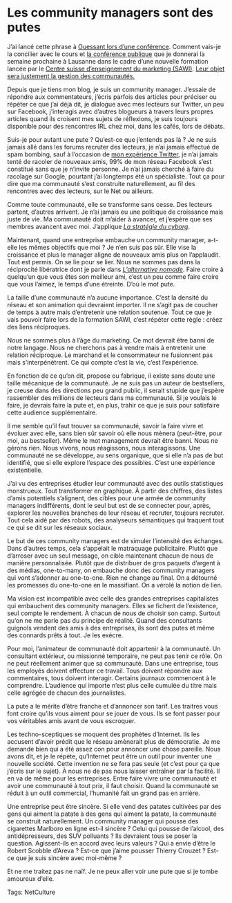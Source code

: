 # Les community managers sont des putes

J’ai lancé cette phrase à [Ouessant lors d’une conférence](http://www.dailymotion.com/video/xeirwg_conference-le-flux-au-service-d-une_tech). Comment vais-je la concilier avec le cours et [la conférence publique](http://www.rezonance.ch/rezo/classes/ft-first-tuesday/lausanne/20100923/one-community?page_num=0) que je donnerai la semaine prochaine à Lausanne dans le cadre d’une nouvelle formation lancée par le [Centre suisse d’enseignement du marketing (SAWI)](http://www.sawi.com/fr). [Leur objet sera justement la gestion des communautés.](http://www.sawi.com/fr/Nos_formations/SMCM)

Depuis que je tiens mon blog, je suis un community manager. J’essaie de répondre aux commentateurs, j’écris parfois des articles pour préciser ou répéter ce que j’ai déjà dit, je dialogue avec mes lecteurs sur Twitter, un peu sur Facebook, j’interagis avec d’autres blogueurs à travers leurs propres articles quand ils croisent mes sujets de réflexions, je suis toujours disponible pour des rencontres IRL chez moi, dans les cafés, lors de débats.

Suis-je pour autant une pute ? Qu’est-ce que j’entends pas là ? Je ne suis jamais allé dans les forums recruter des lecteurs, je n’ai jamais effectué de spam bombing, sauf à l’occasion de [mon expérience Twitter](/2009/09/24/qui-a-la-plus-grosse-quequette-sur-twitter/), je n’ai jamais tenté de racoler de nouveaux amis, 99% de mon réseau Facebook s’est constitué sans que je n’invite personne. Je n’ai jamais cherché à faire du racolage sur Google, pourtant j’ai longtemps été un spécialiste. Tout ça pour dire que ma communauté s’est construite naturellement, au fil des rencontres avec des lecteurs, sur le Net ou ailleurs.

Comme toute communauté, elle se transforme sans cesse. Des lecteurs partent, d’autres arrivent. Je n’ai jamais eu une politique de croissance mais juste de vie. Ma communauté doit m’aider à avancer, et j’espère que ses membres avancent avec moi. J’applique [*La stratégie du cyborg*](/la-strategie-du-cyborg/).

Maintenant, quand une entreprise embauche un community manager, a-t-elle les mêmes objectifs que moi ? Je n’en suis pas sûr. Elle vise la croissance et plus le manager aligne de nouveaux amis plus on l’applaudit. Tout est permis. On se lie pour se lier. Nous ne sommes pas dans la réciprocité libératrice dont je parle dans [*L’alternative nomade*](/alternative-nomade/). Faire croire à quelqu’un que vous êtes son meilleur ami, c’est un peu comme faire croire que vous l’aimez, le temps d’une étreinte. D’où le mot pute.

La taille d’une communauté n’a aucune importance. C’est la densité du réseau et son animation qui devraient importer. Il ne s’agit pas de coucher de temps à autre mais d’entretenir une relation soutenue. Tout ce que je vais pouvoir faire lors de la formation SAWI, c’est répéter cette règle : créez des liens réciproques.

Nous ne sommes plus à l’âge du marketing. Ce mot devrait être banni de notre langage. Nous ne cherchons pas à vendre mais à entretenir une relation réciproque. Le marchand et le consommateur ne fusionnent pas mais s’interpénètrent. Ce qui compte c’est la vie, c’est l’expérience.

En fonction de ce qu’on dit, propose ou fabrique, il existe sans doute une taille mécanique de la communauté. Je ne suis pas un auteur de bestsellers, je creuse dans des directions peu grand public, il serait stupide que j’espère rassembler des millions de lecteurs dans ma communauté. Si je voulais le faire, je devrais faire la pute et, en plus, trahir ce que je suis pour satisfaire cette audience supplémentaire.

Il me semble qu’il faut trouver sa communauté, savoir la faire vivre et évoluer avec elle, sans bien sûr savoir où elle nous mènera (peut-être, pour moi, au bestseller). Même le mot management devrait être banni. Nous ne gérons rien. Nous vivons, nous réagissons, nous interagissons. Une communauté ne se développe, au sens organique, que si elle n’a pas de but identifié, que si elle explore l’espace des possibles. C’est une expérience existentielle.

J’ai vu des entreprises étudier leur communauté avec des outils statistiques monstrueux. Tout transformer en graphique. À partir des chiffres, des listes d’amis potentiels s’alignent, des cibles pour une armée de community managers indifférents, dont le seul but est de se connecter pour, après, explorer les nouvelles branches de leur réseau et recruter, toujours recruter. Tout cela aidé par des robots, des analyseurs sémantiques qui traquent tout ce qui se dit sur les réseaux sociaux.

Le but de ces community managers est de simuler l’intensité des échanges. Dans d’autres temps, cela s’appelait le matraquage publicitaire. Plutôt que d’arroser avec un seul message, on cible maintenant chacun de nous de manière personnalisée. Plutôt que de distribuer de gros paquets d’argent à des médias, one-to-many, on embauche donc des community managers qui vont s’adonner au one-to-one. Rien ne change au final. On a détourné les promesses du one-to-one en le massifiant. On a vérolé la notion de lien.

Ma vision est incompatible avec celle des grandes entreprises capitalistes qui embauchent des community managers. Elles se fichent de l’existence, seul compte le rendement. À chacun de nous de choisir son camp. Surtout qu’on ne me parle pas du principe de réalité. Quand des consultants guignols vendent des amis à des entreprises, ils sont des putes et même des connards prêts à tout. Je les exècre.

Pour moi, l’animateur de communauté doit appartenir à la communauté. Un consultant extérieur, ou missionné temporaire, ne peut pas tenir ce rôle. On ne peut réellement animer que sa communauté. Dans une entreprise, tous les employés doivent effectuer ce travail. Tous doivent répondre aux commentaires, tous doivent interagir. Certains journaux commencent à le comprendre. L’audience qui importe n’est plus celle cumulée du titre mais celle agrégée de chacun des journalistes.

La pute a le mérite d’être franche et d’annoncer son tarif. Les traitres vous font croire qu’ils vous aiment pour se jouer de vous. Ils se font passer pour vos véritables amis avant de vous escroquer.

Les techno-sceptiques se moquent des prophètes d’Internet. Ils les accusent d’avoir prédit que le réseau amènerait plus de démocratie. Je me demande bien qui a été assez con pour annoncer une chose pareille. Nous avons dit, et je le répète, qu’Internet peut être un outil pour inventer une nouvelle société. Cette invention ne se fera pas seule (et c’est pour ça que j’écris sur le sujet). À nous ne de pas nous laisser entraîner par la facilité. Il en va de même pour les entreprises. Entre faire vivre une communauté et avoir une communauté à tout prix, il faut choisir. Quand la communauté se réduit à un outil commercial, l’humanité fait un grand pas en arrière.

Une entreprise peut être sincère. Si elle vend des patates cultivées par des gens qui aiment la patate à des gens qui aiment la patate, la communauté se construit naturellement. Un community manager qui pousse des cigarettes Marlboro en ligne est-il sincère ? Celui qui pousse de l’alcool, des antidépresseurs, des SUV polluants ? Ils devraient tous se poser la question. Agissent-ils en accord avec leurs valeurs ? Qui a envie d’être le Robert Scobble d’Areva ? Est-ce que j’aime pousser Thierry Crouzet ? Est-ce que je suis sincère avec moi-même ?

Et ne me traitez pas ne naïf. Je ne peux aller voir une pute que si je tombe amoureux d’elle.

Tags: NetCulture